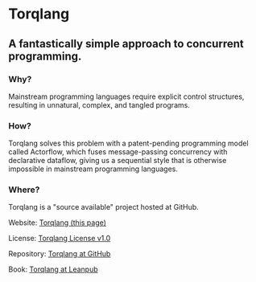 # Torqlang

## A fantastically simple approach to concurrent programming.

### Why? 

Mainstream programming languages require explicit control structures, resulting in unnatural, complex, and tangled programs.

### How?

Torqlang solves this problem with a patent-pending programming model called Actorflow, which fuses message-passing concurrency with declarative dataflow, giving us a sequential style that is otherwise impossible in mainstream programming languages.

### Where?

Torqlang is a "source available" project hosted at GitHub.

Website: [Torqlang (this page)](http://torqlang.github.io)

License: [Torqlang License v1.0](http://torqlang.github.io/licensing/torqlang-license-v1_0)

Repository: [Torqlang at GitHub](https://github.com/torqlang)

Book: [Torqlang at Leanpub](https://leanpub.com/torqlang)